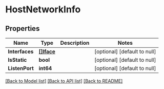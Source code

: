 # HostNetworkInfo

## Properties
Name | Type | Description | Notes
------------ | ------------- | ------------- | -------------
**Interfaces** | [**[]Iface**](Iface.md) |  | [optional] [default to null]
**IsStatic** | **bool** |  | [optional] [default to null]
**ListenPort** | **int64** |  | [optional] [default to null]

[[Back to Model list]](../README.md#documentation-for-models) [[Back to API list]](../README.md#documentation-for-api-endpoints) [[Back to README]](../README.md)


